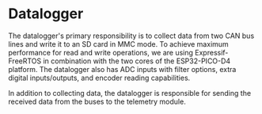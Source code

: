 # Datalogger

The datalogger's primary responsibility is to collect data from two CAN bus lines and write it to an SD card in MMC mode. To achieve maximum performance for read and write operations, we are using Expressif-FreeRTOS in combination with the two cores of the ESP32-PICO-D4 platform. The datalogger also has ADC inputs with filter options, extra digital inputs/outputs, and encoder reading capabilities.

In addition to collecting data, the datalogger is responsible for sending the received data from the buses to the telemetry module.
